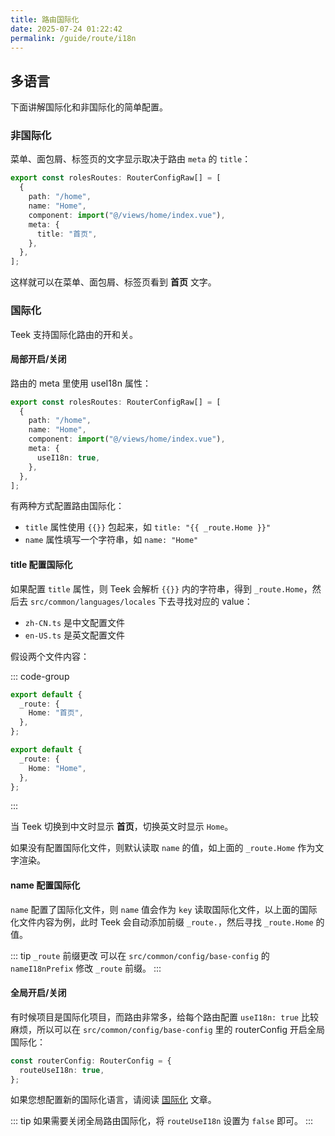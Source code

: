```yaml
---
title: 路由国际化
date: 2025-07-24 01:22:42
permalink: /guide/route/i18n
---
```


## 多语言

下面讲解国际化和非国际化的简单配置。

### 非国际化

菜单、面包屑、标签页的文字显示取决于路由 `meta` 的 `title`：

```ts
export const rolesRoutes: RouterConfigRaw[] = [
  {
    path: "/home",
    name: "Home",
    component: import("@/views/home/index.vue"),
    meta: {
      title: "首页",
    },
  },
];
```

这样就可以在菜单、面包屑、标签页看到 **首页** 文字。

### 国际化

Teek 支持国际化路由的开和关。

#### 局部开启/关闭

路由的 meta 里使用 useI18n 属性：

```ts
export const rolesRoutes: RouterConfigRaw[] = [
  {
    path: "/home",
    name: "Home",
    component: import("@/views/home/index.vue"),
    meta: {
      useI18n: true,
    },
  },
];
```

有两种方式配置路由国际化：

- `title` 属性使用 `{{}}` 包起来，如 `title: "{{ _route.Home }}"`
- `name` 属性填写一个字符串，如 `name: "Home"`

#### title 配置国际化

如果配置 `title` 属性，则 Teek 会解析 `{{}}` 内的字符串，得到 `_route.Home`，然后去 `src/common/languages/locales` 下去寻找对应的 value：

- `zh-CN.ts` 是中文配置文件
- `en-US.ts` 是英文配置文件

假设两个文件内容：

::: code-group

```ts [zh-CN.ts]
export default {
  _route: {
    Home: "首页",
  },
};
```

```ts [en-US.ts]
export default {
  _route: {
    Home: "Home",
  },
};
```

:::

当 Teek 切换到中文时显示 **首页**，切换英文时显示 `Home`。

如果没有配置国际化文件，则默认读取 `name` 的值，如上面的 `_route.Home` 作为文字渲染。

#### name 配置国际化

`name` 配置了国际化文件，则 `name` 值会作为 `key` 读取国际化文件，以上面的国际化文件内容为例，此时 Teek 会自动添加前缀 `_route.`，然后寻找 `_route.Home` 的值。

::: tip `_route` 前缀更改
可以在 `src/common/config/base-config` 的 `nameI18nPrefix` 修改 `_route` 前缀。
:::

#### 全局开启/关闭

有时候项目是国际化项目，而路由非常多，给每个路由配置 `useI18n: true` 比较麻烦，所以可以在 `src/common/config/base-config` 里的 routerConfig 开启全局国际化：

```ts
const routerConfig: RouterConfig = {
  routeUseI18n: true,
};
```

如果您想配置新的国际化语言，请阅读 [国际化](/guide/i18n.html) 文章。

::: tip
如果需要关闭全局路由国际化，将 `routeUseI18n` 设置为 `false` 即可。
:::
